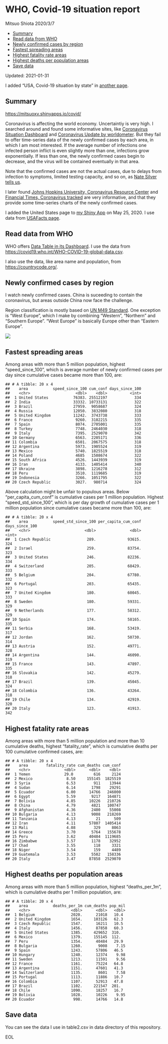 WHO, Covid-19 situation report
================
Mitsuo Shiota
2020/3/7

-   [Summary](#summary)
-   [Read data from WHO](#read-data-from-who)
-   [Newly confirmed cases by region](#newly-confirmed-cases-by-region)
-   [Fastest spreading areas](#fastest-spreading-areas)
-   [Highest fatality rate areas](#highest-fatality-rate-areas)
-   [Highest deaths per population
    areas](#highest-deaths-per-population-areas)
-   [Save data](#save-data)

Updated: 2021-01-31

I added “USA, Covid-19 situation by state” in [another page](USA.md).

## Summary

<https://mitsuoxv.shinyapps.io/covid/>

Coronavirus is affecting the world economy. Uncertaintiy is very high. I
searched around and found some informative sites, like [Coronavirus
Situation
Dashboard](https://who.maps.arcgis.com/apps/opsdashboard/index.html#/c88e37cfc43b4ed3baf977d77e4a0667)
and [Coronavirus Update by
worldometer](https://www.worldometers.info/coronavirus/). But they fail
to offer time-series data of the newly confirmed cases by each area, in
which I am most interested. If the average number of infections one
infected person inflict is even slightly more than one, infections grow
exponentially. If less than one, the newly confirmed cases begin to
decrease, and the virus will be contained eventually in that area.

Note that the confirmed cases are not the actual cases, due to delays
from infection to symptoms, limited testing capacity, and so on, as
[Nate Silver tells
us](https://fivethirtyeight.com/features/coronavirus-case-counts-are-meaningless/).

I later found [Johns Hopkins University, Coronavirus Resource
Center](https://coronavirus.jhu.edu/) and [Financial Times, Coronavirus
tracked](https://www.ft.com/content/a26fbf7e-48f8-11ea-aeb3-955839e06441)
are very informative, and that they provide some time-series charts of
the newly confirmed cases.

I added the United States page to [my Shiny
App](https://mitsuoxv.shinyapps.io/covid/) on May 25, 2020. I use data
from [USAFacts
page](https://usafacts.org/visualizations/coronavirus-covid-19-spread-map/).

## Read data from WHO

WHO offers [Data Table in its Dashboard](https://covid19.who.int/table).
I use the data from
<https://covid19.who.int/WHO-COVID-19-global-data.csv>.

I also use the data, like area name and population, from
<https://countrycode.org/>.

## Newly confirmed cases by region

I watch newly confirmed cases. China is suceeding to contain the
coronavirus, but areas outside China now face the challenge.

Region classification is mostly based on [UN M49
Standard](https://unstats.un.org/unsd/methodology/m49/). One exception
is “West Europe”, which I make by combining “Western”, “Northern” and
“Southern Europe”. “West Europe” is basically Europe other than “Eastern
Europe”.

![](README_files/figure-gfm/chart-1.png)<!-- -->

## Fastest spreading areas

Among areas with more than 5 million population, highest
“speed\_since\_100”, which is average number of newly confirmed cases
per day since cumulative cases became more than 100, are:

    ## # A tibble: 20 x 4
    ##    area           speed_since_100 cum_conf days_since_100
    ##    <chr>                    <dbl>    <dbl>          <int>
    ##  1 United States           76383. 25512197            334
    ##  2 India                   33332. 10733131            322
    ##  3 Brazil                  27959.  9058687            324
    ##  4 Russia                  12050.  3832080            318
    ##  5 United Kingdom          11242.  3743738            333
    ##  6 France                   9260.  3102215            335
    ##  7 Spain                    8074.  2705001            335
    ##  8 Turkey                   7748.  2464030            318
    ##  9 Italy                    7395.  2529070            342
    ## 10 Germany                  6563.  2205171            336
    ## 11 Colombia                 6501.  2067575            318
    ## 12 Argentina                5973.  1905524            319
    ## 13 Mexico                   5740.  1825519            318
    ## 14 Poland                   4685   1508674            322
    ## 15 South Africa             4526.  1443939            319
    ## 16 Iran                     4133.  1405414            340
    ## 17 Ukraine                  3898.  1216278            312
    ## 18 Peru                     3510.  1119685            319
    ## 19 Indonesia                3266.  1051795            322
    ## 20 Czech Republic           3027.   980714            324

Above calculation might be unfair to populous areas. Below
“per\_capita\_cum\_conf” is cumulative cases per 1 million population.
Highest “speed\_std\_since\_100”, which is per day growth of cumulative
cases per 1 million population since cumulative cases became more than
100, are:

    ## # A tibble: 20 x 4
    ##    area           speed_std_since_100 per_capita_cum_conf days_since_100
    ##    <chr>                        <dbl>               <dbl>          <int>
    ##  1 Czech Republic                289.              93615.            324
    ##  2 Israel                        259.              83754.            323
    ##  3 United States                 246.              82236.            334
    ##  4 Switzerland                   205.              68429.            333
    ##  5 Belgium                       204.              67780.            332
    ##  6 Portugal                      203.              65435.            323
    ##  7 United Kingdom                180.              60045.            333
    ##  8 Sweden                        180.              59331.            329
    ##  9 Netherlands                   177.              58312.            329
    ## 10 Spain                         174.              58165.            335
    ## 11 Serbia                        168.              53419.            317
    ## 12 Jordan                        162.              50730.            314
    ## 13 Austria                       152.              49771.            328
    ## 14 Argentina                     144.              46090.            319
    ## 15 France                        143.              47897.            335
    ## 16 Slovakia                      142.              45279.            318
    ## 17 Brazil                        139.              45045.            324
    ## 18 Colombia                      136.              43264.            318
    ## 19 Chile                         134.              42919.            320
    ## 20 Italy                         123.              41913.            342

## Highest fatality rate areas

Among areas with more than 5 million population and more than 10
cumulative deaths, highest “fatality\_rate”, which is cumulative deaths
per 100 cumulative confirmed cases, are:

    ## # A tibble: 20 x 4
    ##    area        fatality_rate cum_deaths cum_conf
    ##    <chr>               <dbl>      <dbl>    <dbl>
    ##  1 Yemen               29.0         616     2124
    ##  2 Mexico               8.50     155145  1825519
    ##  3 Syria                6.53        911    13944
    ##  4 Sudan                6.14       1798    29291
    ##  5 Ecuador              6.00      14766   246000
    ##  6 Egypt                5.59       9217   164871
    ##  7 Bolivia              4.85      10226   210726
    ##  8 China                4.79       4821   100747
    ##  9 Afghanistan          4.36       2400    55008
    ## 10 Bulgaria             4.13       9008   218269
    ## 11 Tanzania             4.13         21      509
    ## 12 Iran                 4.11      57807  1405414
    ## 13 Mali                 4.08        329     8063
    ## 14 Greece               3.70       5764   155678
    ## 15 Peru                 3.62      40484  1119685
    ## 16 Zimbabwe             3.57       1178    32952
    ## 17 Chad                 3.55        118     3321
    ## 18 Niger                3.54        159     4489
    ## 19 Guatemala            3.53       5582   158336
    ## 20 Italy                3.47      87858  2529070

## Highest deaths per population areas

Among areas with more than 5 million population, highest
“deaths\_per\_1m”, which is cumulative deaths per 1 million population,
are:

    ## # A tibble: 20 x 4
    ##    area           deaths_per_1m cum_deaths pop_mil
    ##    <chr>                  <dbl>      <dbl>   <dbl>
    ##  1 Belgium                2020.      21018   10.4 
    ##  2 United Kingdom         1654.     103126   62.3 
    ##  3 Czech Republic         1547.      16211   10.5 
    ##  4 Italy                  1456.      87858   60.3 
    ##  5 United States          1385.     429652  310.  
    ##  6 Mexico                 1379.     155145  112.  
    ##  7 Peru                   1354.      40484   29.9 
    ##  8 Bulgaria               1260.       9008    7.15
    ##  9 Spain                  1243.      57806   46.5 
    ## 10 Hungary                1240.      12374    9.98
    ## 11 Sweden                 1213.      11591    9.56
    ## 12 France                 1161.      75224   64.8 
    ## 13 Argentina              1151.      47601   41.3 
    ## 14 Switzerland            1135.       8601    7.58
    ## 15 Portugal               1113.      11886   10.7 
    ## 16 Colombia               1107.      52913   47.8 
    ## 17 Brazil                 1102.     221547  201.  
    ## 18 Chile                  1090.      18257   16.7 
    ## 19 Bolivia                1028.      10226    9.95
    ## 20 Ecuador                 998.      14766   14.8

## Save data

You can see the data I use in table2.csv in data directory of this
repository.

EOL
